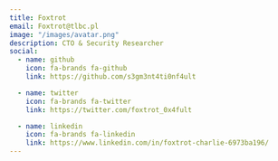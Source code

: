 ```yaml
---
title: Foxtrot
email: Foxtrot@tlbc.pl
image: "/images/avatar.png"
description: CTO & Security Researcher
social:
  - name: github
    icon: fa-brands fa-github
    link: https://github.com/s3gm3nt4ti0nf4ult

  - name: twitter
    icon: fa-brands fa-twitter
    link: https://twitter.com/foxtrot_0x4fult

  - name: linkedin
    icon: fa-brands fa-linkedin
    link: https://www.linkedin.com/in/foxtrot-charlie-6973ba196/
---
```


